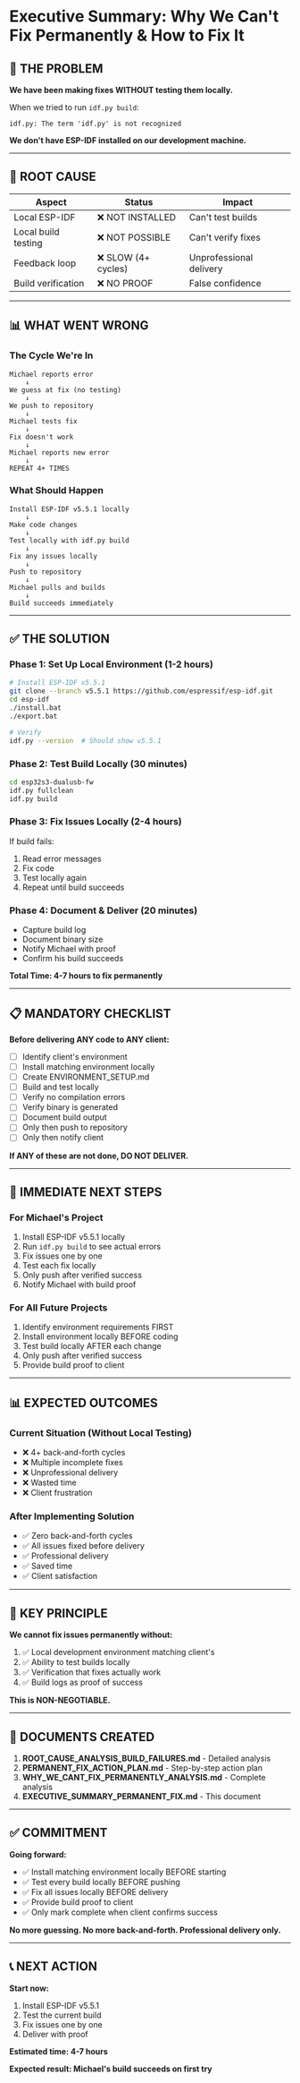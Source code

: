 # Executive Summary: Why We Can't Fix Permanently & How to Fix It

## 🔴 THE PROBLEM

**We have been making fixes WITHOUT testing them locally.**

When we tried to run `idf.py build`:
```
idf.py: The term 'idf.py' is not recognized
```

**We don't have ESP-IDF installed on our development machine.**

---

## 🎯 ROOT CAUSE

| Aspect | Status | Impact |
|--------|--------|--------|
| Local ESP-IDF | ❌ NOT INSTALLED | Can't test builds |
| Local build testing | ❌ NOT POSSIBLE | Can't verify fixes |
| Feedback loop | ❌ SLOW (4+ cycles) | Unprofessional delivery |
| Build verification | ❌ NO PROOF | False confidence |

---

## 📊 WHAT WENT WRONG

### The Cycle We're In
```
Michael reports error
    ↓
We guess at fix (no testing)
    ↓
We push to repository
    ↓
Michael tests fix
    ↓
Fix doesn't work
    ↓
Michael reports new error
    ↓
REPEAT 4+ TIMES
```

### What Should Happen
```
Install ESP-IDF v5.5.1 locally
    ↓
Make code changes
    ↓
Test locally with idf.py build
    ↓
Fix any issues locally
    ↓
Push to repository
    ↓
Michael pulls and builds
    ↓
Build succeeds immediately
```

---

## ✅ THE SOLUTION

### Phase 1: Set Up Local Environment (1-2 hours)
```bash
# Install ESP-IDF v5.5.1
git clone --branch v5.5.1 https://github.com/espressif/esp-idf.git
cd esp-idf
./install.bat
./export.bat

# Verify
idf.py --version  # Should show v5.5.1
```

### Phase 2: Test Build Locally (30 minutes)
```bash
cd esp32s3-dualusb-fw
idf.py fullclean
idf.py build
```

### Phase 3: Fix Issues Locally (2-4 hours)
If build fails:
1. Read error messages
2. Fix code
3. Test locally again
4. Repeat until build succeeds

### Phase 4: Document & Deliver (20 minutes)
- Capture build log
- Document binary size
- Notify Michael with proof
- Confirm his build succeeds

**Total Time: 4-7 hours to fix permanently**

---

## 📋 MANDATORY CHECKLIST

**Before delivering ANY code to ANY client:**

- [ ] Identify client's environment
- [ ] Install matching environment locally
- [ ] Create ENVIRONMENT_SETUP.md
- [ ] Build and test locally
- [ ] Verify no compilation errors
- [ ] Verify binary is generated
- [ ] Document build output
- [ ] Only then push to repository
- [ ] Only then notify client

**If ANY of these are not done, DO NOT DELIVER.**

---

## 🚀 IMMEDIATE NEXT STEPS

### For Michael's Project
1. Install ESP-IDF v5.5.1 locally
2. Run `idf.py build` to see actual errors
3. Fix issues one by one
4. Test each fix locally
5. Only push after verified success
6. Notify Michael with build proof

### For All Future Projects
1. Identify environment requirements FIRST
2. Install environment locally BEFORE coding
3. Test build locally AFTER each change
4. Only push after verified success
5. Provide build proof to client

---

## 📊 EXPECTED OUTCOMES

### Current Situation (Without Local Testing)
- ❌ 4+ back-and-forth cycles
- ❌ Multiple incomplete fixes
- ❌ Unprofessional delivery
- ❌ Wasted time
- ❌ Client frustration

### After Implementing Solution
- ✅ Zero back-and-forth cycles
- ✅ All issues fixed before delivery
- ✅ Professional delivery
- ✅ Saved time
- ✅ Client satisfaction

---

## 🎯 KEY PRINCIPLE

**We cannot fix issues permanently without:**

1. ✅ Local development environment matching client's
2. ✅ Ability to test builds locally
3. ✅ Verification that fixes actually work
4. ✅ Build logs as proof of success

**This is NON-NEGOTIABLE.**

---

## 📝 DOCUMENTS CREATED

1. **ROOT_CAUSE_ANALYSIS_BUILD_FAILURES.md** - Detailed analysis
2. **PERMANENT_FIX_ACTION_PLAN.md** - Step-by-step action plan
3. **WHY_WE_CANT_FIX_PERMANENTLY_ANALYSIS.md** - Complete analysis
4. **EXECUTIVE_SUMMARY_PERMANENT_FIX.md** - This document

---

## ✅ COMMITMENT

**Going forward:**
- ✅ Install matching environment locally BEFORE starting
- ✅ Test every build locally BEFORE pushing
- ✅ Fix all issues locally BEFORE delivery
- ✅ Provide build proof to client
- ✅ Only mark complete when client confirms success

**No more guessing. No more back-and-forth. Professional delivery only.**

---

## 📞 NEXT ACTION

**Start now:**
1. Install ESP-IDF v5.5.1
2. Test the current build
3. Fix issues one by one
4. Deliver with proof

**Estimated time: 4-7 hours**

**Expected result: Michael's build succeeds on first try**

